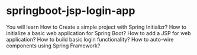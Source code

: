 # springboot-jsp-login-app
You will learn How to Create a simple project with Spring Initializr? How to initialize a basic web application for Spring Boot? How to add a JSP for web application? How to build basic login functionality? How to auto-wire components using Spring Framework?
